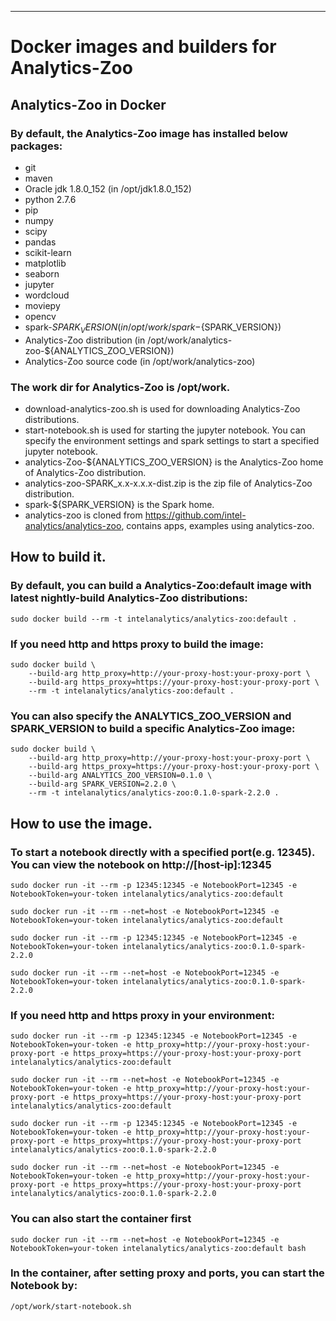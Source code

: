 --------
# Docker images and builders for Analytics-Zoo

## Analytics-Zoo in Docker

### By default, the Analytics-Zoo image has installed below packages:
* git
* maven
* Oracle jdk 1.8.0_152 (in /opt/jdk1.8.0_152)
* python 2.7.6
* pip
* numpy
* scipy
* pandas
* scikit-learn
* matplotlib
* seaborn
* jupyter
* wordcloud
* moviepy
* opencv
* spark-${SPARK_VERSION} (in /opt/work/spark-${SPARK_VERSION})
* Analytics-Zoo distribution (in /opt/work/analytics-zoo-${ANALYTICS_ZOO_VERSION})
* Analytics-Zoo source code (in /opt/work/analytics-zoo)

### The work dir for Analytics-Zoo is /opt/work.

* download-analytics-zoo.sh is used for downloading Analytics-Zoo distributions.
* start-notebook.sh is used for starting the jupyter notebook. You can specify the environment settings and spark settings to start a specified jupyter notebook.
* analytics-Zoo-${ANALYTICS_ZOO_VERSION} is the Analytics-Zoo home of Analytics-Zoo distribution.
* analytics-zoo-SPARK_x.x-x.x.x-dist.zip is the zip file of Analytics-Zoo distribution.
* spark-${SPARK_VERSION} is the Spark home.
* analytics-zoo is cloned from https://github.com/intel-analytics/analytics-zoo, contains apps, examples using analytics-zoo.

## How to build it.

### By default, you can build a Analytics-Zoo:default image with latest nightly-build Analytics-Zoo distributions:

    sudo docker build --rm -t intelanalytics/analytics-zoo:default .

### If you need http and https proxy to build the image:

    sudo docker build \
        --build-arg http_proxy=http://your-proxy-host:your-proxy-port \
        --build-arg https_proxy=https://your-proxy-host:your-proxy-port \
        --rm -t intelanalytics/analytics-zoo:default .

### You can also specify the ANALYTICS_ZOO_VERSION and SPARK_VERSION to build a specific Analytics-Zoo image:

    sudo docker build \
        --build-arg http_proxy=http://your-proxy-host:your-proxy-port \
        --build-arg https_proxy=https://your-proxy-host:your-proxy-port \
        --build-arg ANALYTICS_ZOO_VERSION=0.1.0 \
        --build-arg SPARK_VERSION=2.2.0 \
        --rm -t intelanalytics/analytics-zoo:0.1.0-spark-2.2.0 .

## How to use the image.

### To start a notebook directly with a specified port(e.g. 12345). You can view the notebook on http://[host-ip]:12345

    sudo docker run -it --rm -p 12345:12345 -e NotebookPort=12345 -e NotebookToken=your-token intelanalytics/analytics-zoo:default

    sudo docker run -it --rm --net=host -e NotebookPort=12345 -e NotebookToken=your-token intelanalytics/analytics-zoo:default

    sudo docker run -it --rm -p 12345:12345 -e NotebookPort=12345 -e NotebookToken=your-token intelanalytics/analytics-zoo:0.1.0-spark-2.2.0

    sudo docker run -it --rm --net=host -e NotebookPort=12345 -e NotebookToken=your-token intelanalytics/analytics-zoo:0.1.0-spark-2.2.0

### If you need http and https proxy in your environment:

    sudo docker run -it --rm -p 12345:12345 -e NotebookPort=12345 -e NotebookToken=your-token -e http_proxy=http://your-proxy-host:your-proxy-port -e https_proxy=https://your-proxy-host:your-proxy-port intelanalytics/analytics-zoo:default

    sudo docker run -it --rm --net=host -e NotebookPort=12345 -e NotebookToken=your-token -e http_proxy=http://your-proxy-host:your-proxy-port -e https_proxy=https://your-proxy-host:your-proxy-port  intelanalytics/analytics-zoo:default

    sudo docker run -it --rm -p 12345:12345 -e NotebookPort=12345 -e NotebookToken=your-token -e http_proxy=http://your-proxy-host:your-proxy-port -e https_proxy=https://your-proxy-host:your-proxy-port  intelanalytics/analytics-zoo:0.1.0-spark-2.2.0

    sudo docker run -it --rm --net=host -e NotebookPort=12345 -e NotebookToken=your-token -e http_proxy=http://your-proxy-host:your-proxy-port -e https_proxy=https://your-proxy-host:your-proxy-port intelanalytics/analytics-zoo:0.1.0-spark-2.2.0

### You can also start the container first

    sudo docker run -it --rm --net=host -e NotebookPort=12345 -e NotebookToken=your-token intelanalytics/analytics-zoo:default bash

### In the container, after setting proxy and ports, you can start the Notebook by:

    /opt/work/start-notebook.sh

